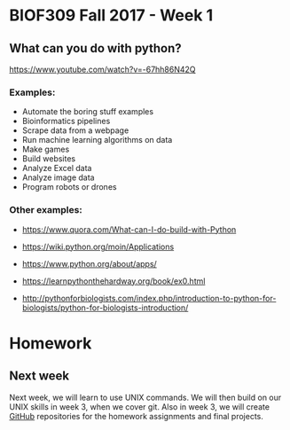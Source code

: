 # BIOF309 Fall 2017 - Week 1


## What can you do with python?
https://www.youtube.com/watch?v=-67hh86N42Q

### Examples:
* Automate the boring stuff examples
* Bioinformatics pipelines
* Scrape data from a webpage
* Run machine learning algorithms on data
* Make games
* Build websites
* Analyze Excel data
* Analyze image data
* Program robots or drones

### Other examples:
* https://www.quora.com/What-can-I-do-build-with-Python

* https://wiki.python.org/moin/Applications

* https://www.python.org/about/apps/

* https://learnpythonthehardway.org/book/ex0.html

* http://pythonforbiologists.com/index.php/introduction-to-python-for-biologists/python-for-biologists-introduction/

# Homework



## Next week

Next week, we will learn to use UNIX commands. We will then build on our UNIX skills in week 3, when we cover git.
Also in week 3, we will create [GitHub](https://github.com) repositories for the homework assignments and final projects.
